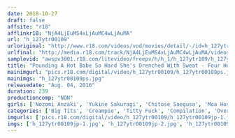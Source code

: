 ```yaml
---
date: 2018-10-27
draft: false
affsite: "r18"
afflinkr18: "NjA4LjEuMS4xLjAuMC4wLjAuMA"
url: "h_127ytr00109"
urloriginal: "http://www.r18.com/videos/vod/movies/detail/-/id=h_127ytr00109"
urlfinal: "http://media.r18.com/track/NjA4LjEuMS4xLjAuMC4wLjAuMA/videos/vod/movies/detail/-/id=h_127ytr00109"
samplevid: "awspv3001.r18.com/litevideo/freepv/h/h_1/h_127ytr109/h_127ytr109_dmb_w.mp4"
title: "Pounding A Hot Babe So Hard She's Drenched With Sweat - Four Hour Deluxe 4"
mainimgurl: "pics.r18.com/digital/video/h_127ytr00109/h_127ytr00109ps.jpg"
mainimgs: "h_127ytr00109ps.jpg"
releasedate: "Aug. 04, 2016"
duration: 239
productioncomp: "NON"
girls: ['Nozomi Anzaki', 'Yukine Sakuragi', 'Chitose Saegusa', 'Moa Hoshizora', 'Mio Kayama', 'Rinka Onishi', 'Nozomi Mikimoto', 'Ran Narutsuki', 'Chinami Sakura', 'Chie Aoi']
categories: ['Big Tits', 'Creampie', 'Titty Fuck', 'Compilation', 'Over 4 Hours', 'Hi-Def']
imgurls: ['pics.r18.com/digital/video/h_127ytr00109/h_127ytr00109jp-1.jpg', 'pics.r18.com/digital/video/h_127ytr00109/h_127ytr00109jp-2.jpg', 'pics.r18.com/digital/video/h_127ytr00109/h_127ytr00109jp-3.jpg', 'pics.r18.com/digital/video/h_127ytr00109/h_127ytr00109jp-4.jpg', 'pics.r18.com/digital/video/h_127ytr00109/h_127ytr00109jp-5.jpg', 'pics.r18.com/digital/video/h_127ytr00109/h_127ytr00109jp-6.jpg', 'pics.r18.com/digital/video/h_127ytr00109/h_127ytr00109jp-7.jpg', 'pics.r18.com/digital/video/h_127ytr00109/h_127ytr00109jp-8.jpg', 'pics.r18.com/digital/video/h_127ytr00109/h_127ytr00109jp-9.jpg', 'pics.r18.com/digital/video/h_127ytr00109/h_127ytr00109jp-10.jpg', 'pics.r18.com/digital/video/h_127ytr00109/h_127ytr00109jp-11.jpg', 'pics.r18.com/digital/video/h_127ytr00109/h_127ytr00109jp-12.jpg', 'pics.r18.com/digital/video/h_127ytr00109/h_127ytr00109jp-13.jpg', 'pics.r18.com/digital/video/h_127ytr00109/h_127ytr00109jp-14.jpg', 'pics.r18.com/digital/video/h_127ytr00109/h_127ytr00109jp-15.jpg', 'pics.r18.com/digital/video/h_127ytr00109/h_127ytr00109jp-16.jpg', 'pics.r18.com/digital/video/h_127ytr00109/h_127ytr00109jp-17.jpg', 'pics.r18.com/digital/video/h_127ytr00109/h_127ytr00109jp-18.jpg', 'pics.r18.com/digital/video/h_127ytr00109/h_127ytr00109jp-19.jpg', 'pics.r18.com/digital/video/h_127ytr00109/h_127ytr00109jp-20.jpg']
imgs: ['h_127ytr00109jp-1.jpg', 'h_127ytr00109jp-2.jpg', 'h_127ytr00109jp-3.jpg', 'h_127ytr00109jp-4.jpg', 'h_127ytr00109jp-5.jpg', 'h_127ytr00109jp-6.jpg', 'h_127ytr00109jp-7.jpg', 'h_127ytr00109jp-8.jpg', 'h_127ytr00109jp-9.jpg', 'h_127ytr00109jp-10.jpg', 'h_127ytr00109jp-11.jpg', 'h_127ytr00109jp-12.jpg', 'h_127ytr00109jp-13.jpg', 'h_127ytr00109jp-14.jpg', 'h_127ytr00109jp-15.jpg', 'h_127ytr00109jp-16.jpg', 'h_127ytr00109jp-17.jpg', 'h_127ytr00109jp-18.jpg', 'h_127ytr00109jp-19.jpg', 'h_127ytr00109jp-20.jpg']
---
```


